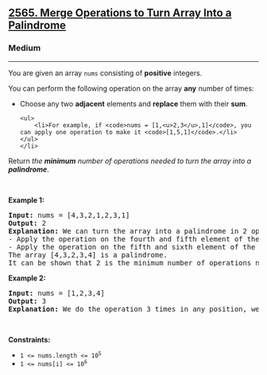 <h2><a href="https://leetcode.com/problems/merge-operations-to-turn-array-into-a-palindrome">2565. Merge Operations to Turn Array Into a Palindrome</a></h2><h3>Medium</h3><hr><p>You are given an array <code>nums</code> consisting of <strong>positive</strong> integers.</p>

<p>You can perform the following operation on the array <strong>any</strong> number of times:</p>

<ul>
	<li>Choose any two <strong>adjacent</strong> elements and <strong>replace</strong> them with their <strong>sum</strong>.

	<ul>
		<li>For example, if <code>nums = [1,<u>2,3</u>,1]</code>, you can apply one operation to make it <code>[1,5,1]</code>.</li>
	</ul>
	</li>
</ul>

<p>Return <em>the <strong>minimum</strong> number of operations needed to turn the array into a <strong>palindrome</strong></em>.</p>

<p>&nbsp;</p>
<p><strong class="example">Example 1:</strong></p>

<pre>
<strong>Input:</strong> nums = [4,3,2,1,2,3,1]
<strong>Output:</strong> 2
<strong>Explanation:</strong> We can turn the array into a palindrome in 2 operations as follows:
- Apply the operation on the fourth and fifth element of the array, nums becomes equal to [4,3,2,<strong><u>3</u></strong>,3,1].
- Apply the operation on the fifth and sixth element of the array, nums becomes equal to [4,3,2,3,<strong><u>4</u></strong>].
The array [4,3,2,3,4] is a palindrome.
It can be shown that 2 is the minimum number of operations needed.
</pre>

<p><strong class="example">Example 2:</strong></p>

<pre>
<strong>Input:</strong> nums = [1,2,3,4]
<strong>Output:</strong> 3
<strong>Explanation:</strong> We do the operation 3 times in any position, we obtain the array [10] at the end which is a palindrome.
</pre>

<p>&nbsp;</p>
<p><strong>Constraints:</strong></p>

<ul>
	<li><code>1 &lt;= nums.length &lt;= 10<sup>5</sup></code></li>
	<li><code>1 &lt;= nums[i] &lt;= 10<sup>6</sup></code></li>
</ul>
